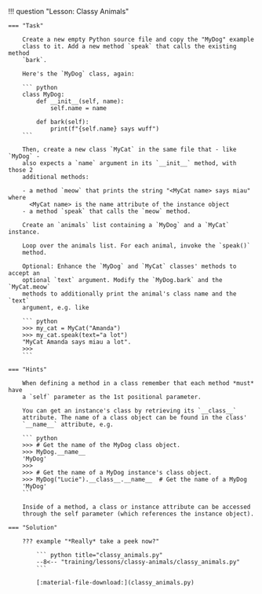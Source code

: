 !!! question "Lesson: Classy Animals"
   
    === "Task"
       
        Create a new empty Python source file and copy the "MyDog" example
        class to it. Add a new method `speak` that calls the existing method
        `bark`.

        Here's the `MyDog` class, again:

        ``` python
        class MyDog:
            def __init__(self, name):
                self.name = name

            def bark(self):
                print(f"{self.name} says wuff")
        ```

        Then, create a new class `MyCat` in the same file that - like `MyDog` -
        also expects a `name` argument in its `__init__` method, with those 2
        additional methods:

        - a method `meow` that prints the string "<MyCat name> says miau" where
          <MyCat name> is the name attribute of the instance object
        - a method `speak` that calls the `meow` method.

        Create an `animals` list containing a `MyDog` and a `MyCat` instance.

        Loop over the animals list. For each animal, invoke the `speak()`
        method.

        Optional: Enhance the `MyDog` and `MyCat` classes' methods to accept an
        optional `text` argument. Modify the `MyDog.bark` and the `MyCat.meow`
        methods to additionally print the animal's class name and the `text`
        argument, e.g. like

        ``` python
        >>> my_cat = MyCat("Amanda")
        >>> my_cat.speak(text="a lot")
        "MyCat Amanda says miau a lot".
        >>>
        ```

    === "Hints"

        When defining a method in a class remember that each method *must* have
        a `self` parameter as the 1st positional parameter.

        You can get an instance's class by retrieving its `__class__`
        attribute. The name of a class object can be found in the class'
        `__name__` attribute, e.g.

        ``` python
        >>> # Get the name of the MyDog class object.
        >>> MyDog.__name__
        'MyDog'
        >>> 
        >>> # Get the name of a MyDog instance's class object.
        >>> MyDog("Lucie").__class__.__name__  # Get the name of a MyDog
        'MyDog'
        ```

        Inside of a method, a class or instance attribute can be accessed
        through the self parameter (which references the instance object).

    === "Solution"

        ??? example "*Really* take a peek now?"

            ``` python title="classy_animals.py"
            --8<-- "training/lessons/classy-animals/classy_animals.py"
            ```

            [:material-file-download:](classy_animals.py)
